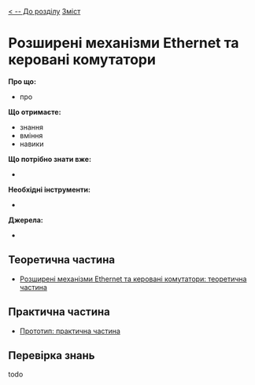 [< -- До розділу](../README.md)         [Зміст](../../contents.md)

# Розширені механізми Ethernet та керовані комутатори

**Про що:**

- про 

**Що отримаєте:**

- знання 
- вміння 
- навики 

**Що потрібно знати вже:**

- 

**Необхідні інструменти:**

- 

**Джерела:** 

- 

## Теоретична частина

- [Розширені механізми Ethernet та керовані комутатори: теоретична частина](teor.md)

## Практична частина

- [Прототип: практична частина](lab.md)

## Перевірка знань

todo